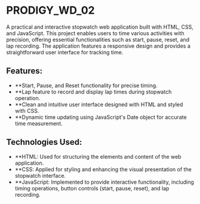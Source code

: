 # PRODIGY_WD_02
A practical and interactive stopwatch web application built with HTML, CSS, and JavaScript. This project enables users to time various activities with precision, offering essential functionalities such as start, pause, reset, and lap recording. The application features a responsive design and provides a straightforward user interface for tracking time.

## Features:
- **Start, Pause, and Reset functionality for precise timing.
- **Lap feature to record and display lap times during stopwatch operation.
- **Clean and intuitive user interface designed with HTML and styled with CSS.
- **Dynamic time updating using JavaScript's Date object for accurate time measurement.

## Technologies Used:
- **HTML: Used for structuring the elements and content of the web application.
- **CSS: Applied for styling and enhancing the visual presentation of the stopwatch interface.
- **JavaScript: Implemented to provide interactive functionality, including timing operations, button controls (start, pause, reset), and lap recording.
